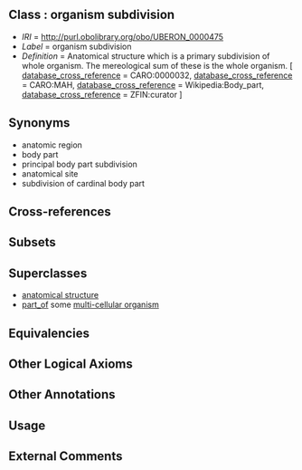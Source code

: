 
## Class : organism subdivision

 * *IRI* = http://purl.obolibrary.org/obo/UBERON_0000475
 * *Label* = organism subdivision
 * *Definition* = Anatomical structure which is a primary subdivision of whole organism. The mereological sum of these is the whole organism. [ [database_cross_reference](../../ef/oboInOwl#hasDbXref.md) = CARO:0000032, [database_cross_reference](../../ef/oboInOwl#hasDbXref.md) = CARO:MAH, [database_cross_reference](../../ef/oboInOwl#hasDbXref.md) = Wikipedia:Body_part, [database_cross_reference](../../ef/oboInOwl#hasDbXref.md) = ZFIN:curator ]

## Synonyms

 * anatomic region
 * body part
 * principal body part subdivision
 * anatomical site
 * subdivision of cardinal body part

## Cross-references


## Subsets


## Superclasses

 * [anatomical structure](../../UBERON/61/UBERON_0000061.md)
 * [part_of](../../BFO/50/BFO_0000050.md) some [multi-cellular organism](../../UBERON/68/UBERON_0000468.md)

## Equivalencies


## Other Logical Axioms


## Other Annotations


## Usage


## External Comments

